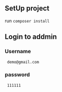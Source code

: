 ## SetUp project

run `composer install`

## Login to addmin
### Username
` demo@gmail.com`

### password
` 111111`

